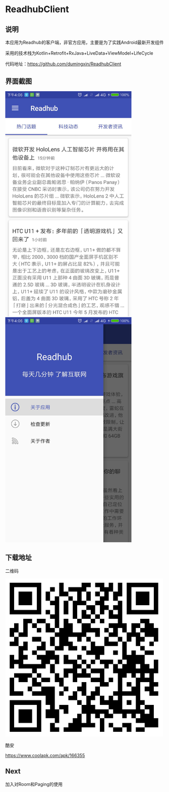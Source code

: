 # ReadhubClient
## 说明
本应用为Readhub的客户端，非官方应用，主要是为了实践Android最新开发组件

采用的技术栈为Kotlin+Retrofit+RxJava+LiveData+ViewModel+LifeCycle

代码地址：https://github.com/dumingxin/ReadhubClient

## 界面截图


<img src="./img/1.jpg" width="400px"><img src="./img/2.jpg" width="400px">

## 下载地址
二维码

![](./img/qrcode.png)

酷安

https://www.coolapk.com/apk/166355

## Next

加入对Room和Paging的使用


